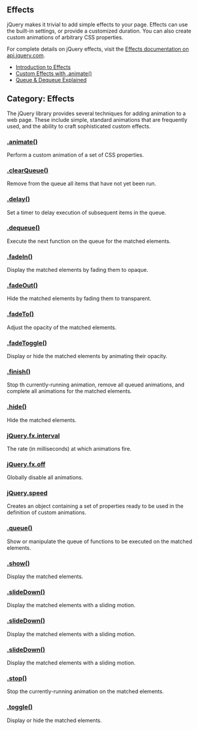 ## **Effects**

jQuery makes it trivial to add simple effects to your page. Effects can use the built-in settings, or provide a customized duration. You can also create custom animations of arbitrary CSS properties.

For complete details on jQuery effects, visit the [Effects documentation on api.jquery.com](http://api.jquery.com/category/effects/).

* [Introduction to Effects](http://learn.jquery.com/effects/intro-to-effects/)
* [Custom Effects with .animate\(\)](http://learn.jquery.com/effects/custom-effects/)
* [Queue & Dequeue Explained](http://learn.jquery.com/effects/queue-and-dequeue-explained/)

## **Category: Effects**

The jQuery library provides several techniques for adding animation to a web page. These include simple, standard animations that are frequently used, and the ability to craft sophisticated custom effects.

### [**.animate\(\)**](http://api.jquery.com/animate/ "Permalink to .animate()")

Perform a custom animation of a set of CSS properties.

### [**.clearQueue\(\)**](http://api.jquery.com/clearQueue/ "Permalink to .clearQueue()")

Remove from the queue all items that have not yet been run.

### **[.delay\(\)](http://api.jquery.com/delay/ "Permalink to .delay()")**

Set a timer to delay execution of subsequent items in the queue.

### [**.dequeue\(\)**](http://api.jquery.com/dequeue/ "Permalink to .dequeue()")

Execute the next function on the queue for the matched elements.

### [**.fadeIn\(\)**](http://api.jquery.com/fadeIn/ "Permalink to .fadeIn()")

Display the matched elements by fading them to opaque.

### [**.fadeOut\(\)**](http://api.jquery.com/fadeOut/ "Permalink to .fadeOut()")

Hide the matched elements by fading them to transparent.

### [**.fadeTo\(\)**](http://api.jquery.com/fadeTo/ "Permalink to .fadeTo()")

Adjust the opacity of the matched elements.

### [**.fadeToggle\(\)**](http://api.jquery.com/fadeToggle/ "Permalink to .fadeToggle()")

Display or hide the matched elements by animating their opacity.

### [**.finish\(\)**](http://api.jquery.com/finish/ "Permalink to .finish()")

Stop th  currently-running animation, remove all queued animations, and complete all animations for the matched elements.

### [**.hide\(\)**](http://api.jquery.com/hide/ "Permalink to .hide()")**[ ](http://api.jquery.com/hide/ "Permalink to .hide()")**

Hide the matched elements.

### **[jQuery.fx.interval](http://api.jquery.com/jQuery.fx.interval/ "Permalink to jQuery.fx.interval")**

The rate \(in milliseconds\) at which animations fire.

### **[jQuery.fx.off](http://api.jquery.com/jQuery.fx.off/ "Permalink to jQuery.fx.off")**

Globally disable all animations.

### [**jQuery.speed**](http://api.jquery.com/jQuery.speed/ "Permalink to jQuery.speed")

Creates an object containing a set of properties ready to be used in the definition of custom animations.

### [**.queue\(\)**](http://api.jquery.com/queue/ "Permalink to .queue()")

Show or manipulate the queue of functions to be executed on the matched elements.

### **[.show\(\)](http://api.jquery.com/show/ "Permalink to .show()")**

Display the matched elements.

### **[.slideDown\(\)](http://api.jquery.com/slideDown/ "Permalink to .slideDown()")**

Display the matched elements with a sliding motion.

### **[.slideDown\(\)](http://api.jquery.com/slideDown/ "Permalink to .slideDown()")**

Display the matched elements with a sliding motion.

### [**.slideDown\(\)**](http://api.jquery.com/slideDown/ "Permalink to .slideDown()")

Display the matched elements with a sliding motion.

### **[.stop\(\)](http://api.jquery.com/stop/ "Permalink to .stop()")**

Stop the currently-running animation on the matched elements.

### [**.toggle\(\)**](http://api.jquery.com/toggle/ "Permalink to .toggle()")

Display or hide the matched elements.

